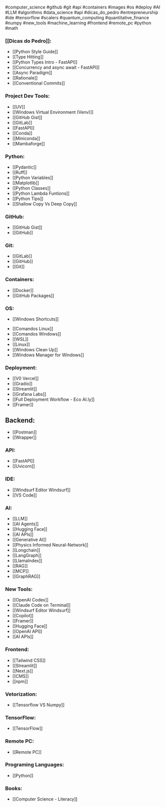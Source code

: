 
#computer_science #github #git #api #containers #images #os #deploy #AI #LLM
#algorithms #data_science #api #dicas_do_pedro #entrepreneurship #ide #tensorflow #scalers #quantum_computing #quantitative_finance #numpy #new_tools #machine_learning #frontend #remote_pc #python #math 

### [[Dicas do Pedro]]:

* [[Python Style Guide]]
* [[Type Hitting]]
* [[Python Types Intro - FastAPI]]
* [[Concurrency and async  await - FastAPI]]
* [[Async Paradigm]]
* [[Rationale]]
* [[Conventional Commits]]

### Project Dev Tools:

* [[UV]]
* [[Windows Virtual Environment (Venv)]] 
* [[GitHub Gist]]
* [[GitLab]]
* [[FastAPI]]
* [[Conda]]
* [[Miniconda]]
* [[Mambaforge]]

### Python:

* [[Pydantic]]
* [[Ruff]]
* [[Python Variables]]
* [[Matplotlib]]
* [[Python Classes]]
* [[Python Lambda Funtions]]
* [[Python Tips]]
* [[Shallow Copy Vs Deep Copy]]

### GitHub:

* [[GitHub Gist]]
* [[GitHub]]

### Git:

* [[GitLab]]
* [[GitHub]]
* [[Git]]

### Containers:

* [[Docker]]
* [[GitHub Packages]]

### OS:

+ [[Windows Shortcuts]]
* [[Comandos Linux]]
* [[Comandos Windows]]
* [[WSL]]
* [[Linux]]
* [[Windows Clean Up]]
* [[Windows Manager for Windows]]

### Deployment:

* [[V0 Vercel]]
* [[Gradio]]
* [[Streamlit]]
* [[Grafana Labs]]
* [[Full Deployment Workflow - Eco AI.ly]]
* [[Framer]]

## Backend:

* [[Postman]]
* [[Wrapper]]

### API:

* [[FastAPI]]
* [[Uvicorn]]

### IDE:

* [[Windsurf Editor  Windsurf]]
* [[VS Code]]

### AI:

* [[LLM]]
* [[AI Agents]]
* [[Hugging Face]]
* [[AI APIs]]
* [[Generative AI]]
* [[Physics Informed Neural-Network]]
* [[Longchain]]
* [[LangGraph]]
* [[LlamaIndex]]
* [[RAG]]
* [[MCP]]
* [[GraphRAG]]

### New Tools:

* [[OpenAI Codex]]
* [[Claude Code on Terminal]]
* [[Windsurf Editor  Windsurf]]
* [[Copilot]]
* [[Framer]]
* [[Hugging Face]]
* [[OpenAI API]]
* [[AI APIs]]

### Frontend:

* [[Tailwind CSS]]
* [[Streamlit]]
* [[Next.js]]
* [[CMS]]
* [[npm]]

### Vetorization:

* [[Tensorflow VS Numpy]]

### TensorFlow:

* [[TensorFlow]]

### Remote PC:

* [[Remote PC]]

### Programing Languages:

* [[Python]]

### Books:

* [[Computer Science - Literacy]]

